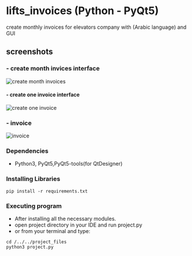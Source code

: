 # lifts_invoices (Python - PyQt5)
create monthly invoices for elevators company with (Arabic language) and GUI


## screenshots
###   - create month invices interface
![create month invoices](https://github.com/Abdulrahman-Kabil-developer/lifts_invoices/blob/main/screenshots/Screenshot%202022-10-08%20002050.png)

#### - create one invoice interface
![create one invoice](https://github.com/Abdulrahman-Kabil-developer/lifts_invoices/blob/main/screenshots/Screenshot%202022-10-08%20002353.png)

### - invoice 
  ![invoice](https://github.com/Abdulrahman-Kabil-developer/lifts_invoices/blob/main/screenshots/Screenshot%202022-10-08%20002435.png)

### Dependencies

* Python3, PyQt5,PyQt5-tools(for QtDesigner)

### Installing Libraries
```
pip install -r requirements.txt
```
### Executing program

* After installing all the necessary modules.
* open project directory in your IDE and run project.py
* or from your terminal and type: 
```
cd /../../project_files
python3 project.py

```
